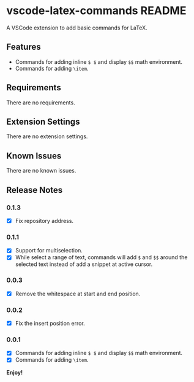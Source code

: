 # vscode-latex-commands README

A VSCode extension to add basic commands for LaTeX.

## Features

- Commands for adding inline `$ $` and display `$$` math environment.
- Commands for adding `\item`.

## Requirements

<!-- If you have any requirements or dependencies, add a section describing those and how to install and configure them. -->

There are no requirements.

## Extension Settings

<!-- Include if your extension adds any VS Code settings through the `contributes.configuration` extension point.

For example:

This extension contributes the following settings:

* `myExtension.enable`: enable/disable this extension
* `myExtension.thing`: set to `blah` to do something -->

There are no extension settings.

## Known Issues

<!-- Calling out known issues can help limit users opening duplicate issues against your extension. -->

There are no known issues.

## Release Notes

### 0.1.3

- [x] Fix repository address.

### 0.1.1

- [x] Support for multiselection.
- [x] While select a range of text, commands will add `$` and `$$` around the selected text instead of add a snippet at active cursor.

### 0.0.3

- [x] Remove the whitespace at start and end position.

### 0.0.2

- [x] Fix the insert position error.

### 0.0.1

- [x] Commands for adding inline `$ $` and display `$$` math environment.
- [x] Commands for adding `\item`.

**Enjoy!**